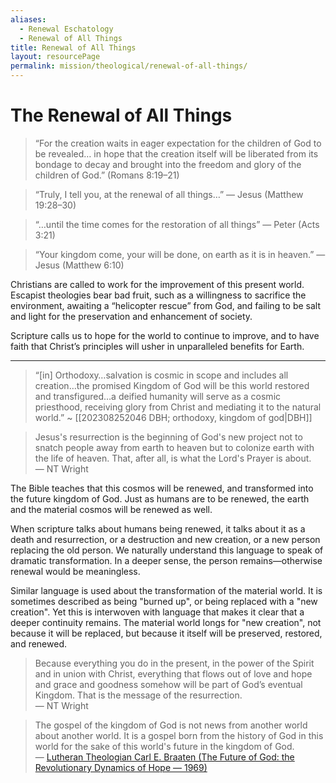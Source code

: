 ```yaml
---
aliases:
  - Renewal Eschatology
  - Renewal of All Things
title: Renewal of All Things
layout: resourcePage
permalink: mission/theological/renewal-of-all-things/
---
```

# The Renewal of All Things

> “For the creation waits in eager expectation for the children of God to be revealed… in hope that the creation itself will be liberated from its bondage to decay and brought into the freedom and glory of the children of God.” (Romans 8:19–21)

> “Truly, I tell you, at the renewal of all things…” — Jesus (Matthew 19:28–30)

> “…until the time comes for the restoration of all things” — Peter (Acts 3:21)

> “Your kingdom come, your will be done, on earth as it is in heaven.” — Jesus (Matthew 6:10)

Christians are called to work for the improvement of this present world. Escapist theologies bear bad fruit, such as a willingness to sacrifice the environment, awaiting a “helicopter rescue” from God, and failing to be salt and light for the preservation and enhancement of society.

Scripture calls us to hope for the world to continue to improve, and to have faith that Christ’s principles will usher in unparalleled benefits for Earth.

---

> “[in] Orthodoxy…salvation is cosmic in scope and includes all creation…the promised Kingdom of God will be this world restored and transfigured…a deified humanity will serve as a cosmic priesthood, receiving glory from Christ and mediating it to the natural world.” ~ [[202308252046 DBH; orthodoxy, kingdom of god|DBH]]

> Jesus's resurrection is the beginning of God's new project not to snatch people away from earth to heaven but to colonize earth with the life of heaven. That, after all, is what the Lord's Prayer is about.  
> — NT Wright

The Bible teaches that this cosmos will be renewed, and transformed into the future kingdom of God. Just as humans are to be renewed, the earth and the material cosmos will be renewed as well. 

When scripture talks about humans being renewed, it talks about it as a death and resurrection, or a destruction and new creation, or a new person replacing the old person. We naturally understand this language to speak of dramatic transformation. In a deeper sense, the person remains—otherwise renewal would be meaningless.

Similar language is used about the transformation of the material world. It is sometimes described as being "burned up", or being replaced with a "new creation". Yet this is interwoven with language that makes it clear that a deeper continuity remains. The material world longs for "new creation", not because it will be replaced, but because it itself will be preserved, restored, and renewed.

> Because everything you do in the present, in the power of the Spirit and in union with Christ, everything that flows out of love and hope and grace and goodness somehow will be part of God’s eventual Kingdom. That is the message of the resurrection.   
> — NT Wright

> The gospel of the kingdom of God is not news from another world about another world. It is a gospel born from the history of God in this world for the sake of this world's future in the kingdom of God.  
> — [Lutheran Theologian Carl E. Braaten (The Future of God: the Revolutionary Dynamics of Hope — 1969)](//smile.amazon.com/Future-God-Revolutionary-Dynamics-Hope/dp/B001AGA3LE/ref=as_li_ss_tl?ie=UTF8&qid=1520647833&sr=8-1&keywords=The+Future+of+God+the+revolutionary+dynamics+of+hope&linkCode=ll1&tag=micahredding-20&linkId=80b3919adcc42f51a5ea3c8c935a0928)



